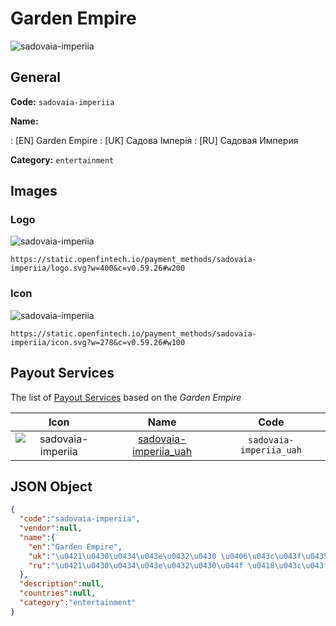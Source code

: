 
# Garden Empire 
![sadovaia-imperiia](https://static.openfintech.io/payment_methods/sadovaia-imperiia/logo.svg?w=400&c=v0.59.26#w200)  

## General 
**Code:** `sadovaia-imperiia` 
 
**Name:** 
 
:	[EN] Garden Empire 
:	[UK] Садова Імперія 
:	[RU] Садовая Империя 
 
**Category:** `entertainment` 
 

## Images 

### Logo 
![sadovaia-imperiia](https://static.openfintech.io/payment_methods/sadovaia-imperiia/logo.svg?w=400&c=v0.59.26#w200)  

```
https://static.openfintech.io/payment_methods/sadovaia-imperiia/logo.svg?w=400&c=v0.59.26#w200
```  

### Icon 
![sadovaia-imperiia](https://static.openfintech.io/payment_methods/sadovaia-imperiia/icon.svg?w=278&c=v0.59.26#w100)  

```
https://static.openfintech.io/payment_methods/sadovaia-imperiia/icon.svg?w=278&c=v0.59.26#w100
```  

## Payout Services 
 
The list of [Payout Services](/payout-services/) based on the _Garden Empire_ 

|Icon|Name|Code| 
|:---:|:---:|:---:| 
|![sadovaia-imperiia](https://static.openfintech.io/payout_methods/sadovaia-imperiia/icon.png?w=278&c=v0.59.26#w40) |[sadovaia-imperiia_uah](/payout-services/sadovaia-imperiia_uah/)|`sadovaia-imperiia_uah`| 
 

## JSON Object 

```json
{
  "code":"sadovaia-imperiia",
  "vendor":null,
  "name":{
    "en":"Garden Empire",
    "uk":"\u0421\u0430\u0434\u043e\u0432\u0430 \u0406\u043c\u043f\u0435\u0440\u0456\u044f",
    "ru":"\u0421\u0430\u0434\u043e\u0432\u0430\u044f \u0418\u043c\u043f\u0435\u0440\u0438\u044f"
  },
  "description":null,
  "countries":null,
  "category":"entertainment"
}
```  
